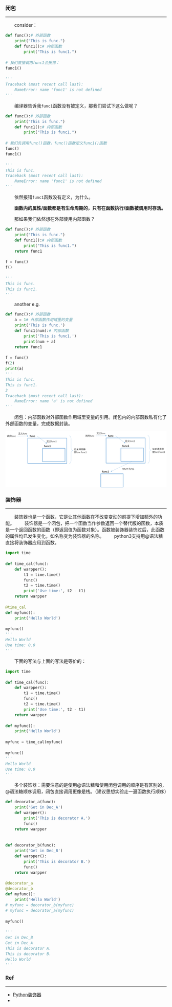 ### 闭包

---

&emsp;&emsp;consider：

```python
def func():# 外部函数
    print("This is func.")
    def func1():# 内部函数
        print("This is func1.")
        
# 我们直接调用func1会报错：
func1()

'''
Traceback (most recent call last):
	NameError: name 'func1' is not defined
'''
```

&emsp;&emsp;编译器告诉我`func1`函数没有被定义，那我们尝试下这么做呢？

```python
def func():# 外部函数
    print("This is func.")
    def func1():# 内部函数
        print("This is func1.")

# 我们先调用func()函数，func()函数定义func1()函数
func()
func1()

'''
This is func.
Traceback (most recent call last):
	NameError: name 'func1' is not defined
'''
```

&emsp;&emsp;依然报错`func1`函数没有定义，为什么。

&emsp;&emsp;**函数内的属性/函数都是有生命周期的，只有在函数执行/函数被调用时存活。** 

&emsp;&emsp;那如果我们依然想在外部使用内部函数？

```python
def func():# 外部函数
    print("This is func.")
    def func1():# 内部函数
        print("This is func1.")
	return func1

f = func() 
f()

'''
This is func.
This is func1.
'''
```
&emsp;&emsp;another e.g.
```python
def func():# 外部函数
    a = 1# 外部函数作用域里的变量
    print('This is func.')
    def func1(num):# 内部函数
        print('This is func1.')
        print(num + a)
    return func1

f = func()
f(2)
print(a)
'''
This is func.
This is func1.
3
Traceback (most recent call last):
	NameError: name 'a' is not defined
'''
```

&emsp;&emsp;闭包：内部函数对外部函数作用域里变量的引用。闭包内的内部函数私有化了外部函数的变量，完成数据封装。

<div align=center><img src='./decorators1.png'></div>



### 装饰器

---

&emsp;&emsp;装饰器也是一个函数，它是让其他函数在不改变变动的前提下增加额外的功能。
&emsp;&emsp;装饰器是一个闭包，把一个函数当作参数返回一个替代版的函数，本质是一个返回函数的函数（即返回值为函数对象）。函数被装饰器装饰过后，此函数的属性均已发生变化，如名称变为装饰器的名称。
&emsp;&emsp;python3支持用@语法糖直接将装饰器应用到函数。


```python
import time

def time_cal(func):
    def warpper():
        t1 = time.time()
        func()
        t2 = time.time()
        print('Use time:', t2 - t1)
    return warpper

@time_cal
def myfunc():
    print('Hello World')
 
myfunc()
'''
Hello World
Use time: 0.0
'''
```

&emsp;&emsp;下面的写法与上面的写法是等价的：

```python
import time

def time_cal(func):
    def warpper():
        t1 = time.time()
        func()
        t2 = time.time()
        print('Use time:', t2 - t1)
    return warpper

def myfunc():
    print('Hello World')
    
myfunc = time_cal(myfunc)

myfunc()
'''
Hello World
Use time: 0.0
'''
```

&emsp;&emsp;多个装饰器：需要注意的是使用@语法糖和使用闭包调用的顺序是有区别的，@语法糖顺序调用，闭包直接调用更像是栈。（建议思想实验走一遍函数执行顺序）
```python
def decorator_a(func):
    print('Get in Dec_A')
    def warpper():
        print('This is decorator A.')
        func()
    return warpper


def decorator_b(func):
    print('Get in Dec_B')
    def warpper():
        print('This is decorator B.')
        func()
    return warpper

@decorator_a
@decorator_b
def myfunc():
    print('Hello World')
# myfunc = decorator_b(myfunc)
# myfunc = decorator_a(myfunc)

myfunc()

'''
Get in Dec_B
Get in Dec_A
This is decorator A.
This is decorator B.
Hello World
'''
```

### Ref

---

* [Python装饰器](https://www.bilibili.com/video/BV11s411V7Dt?from=search&seid=1189062999494457225) 
* []()

